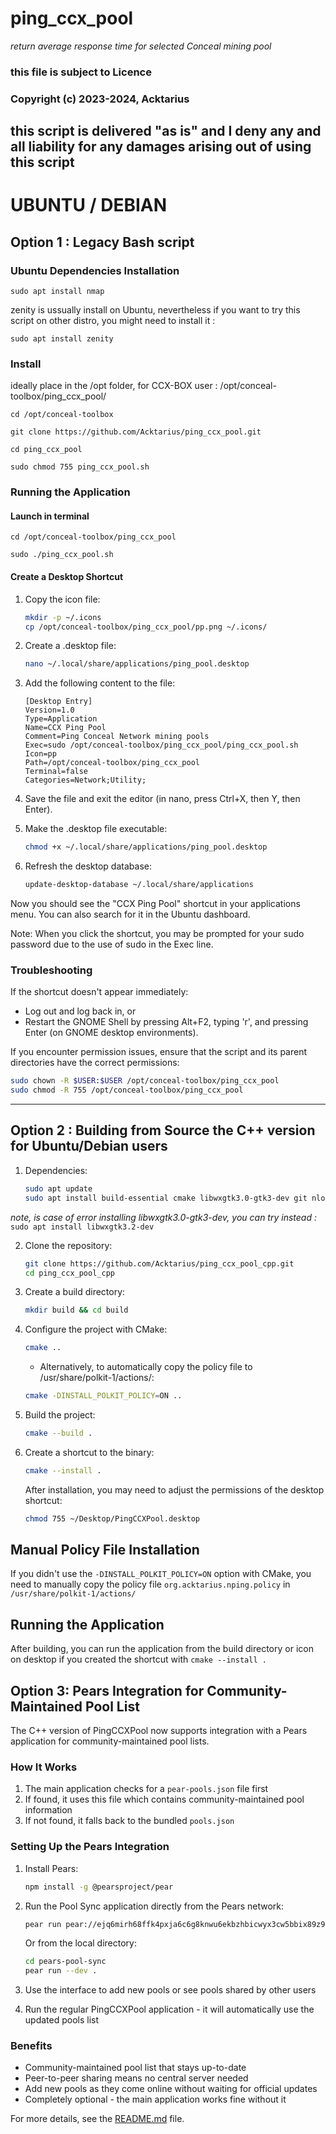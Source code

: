 # ping_ccx_pool
*return average response time for selected Conceal mining pool*
### this file is subject to Licence
### Copyright (c) 2023-2024, Acktarius


## this script is delivered "as is" and I deny any and all liability for any damages arising out of using this script

# UBUNTU / DEBIAN
## Option 1 : Legacy Bash script

### Ubuntu Dependencies Installation

`sudo apt install nmap`

zenity is ussually install on Ubuntu, nevertheless if you want to try this script on other distro, you might need to install it :

`sudo apt install zenity`


### Install
ideally place in the /opt folder, for CCX-BOX user : /opt/conceal-toolbox/ping_ccx_pool/

`cd /opt/conceal-toolbox`

`git clone https://github.com/Acktarius/ping_ccx_pool.git`

`cd ping_ccx_pool`

`sudo chmod 755 ping_ccx_pool.sh`

### Running the Application

#### Launch in terminal 
`cd /opt/conceal-toolbox/ping_ccx_pool`

`sudo ./ping_ccx_pool.sh`

#### Create a Desktop Shortcut

1. Copy the icon file:
   ```bash
   mkdir -p ~/.icons
   cp /opt/conceal-toolbox/ping_ccx_pool/pp.png ~/.icons/
   ```

2. Create a .desktop file:
   ```bash
   nano ~/.local/share/applications/ping_pool.desktop
   ```

3. Add the following content to the file:
   ```
   [Desktop Entry]
   Version=1.0
   Type=Application
   Name=CCX Ping Pool
   Comment=Ping Conceal Network mining pools
   Exec=sudo /opt/conceal-toolbox/ping_ccx_pool/ping_ccx_pool.sh
   Icon=pp
   Path=/opt/conceal-toolbox/ping_ccx_pool
   Terminal=false
   Categories=Network;Utility;
   ```

4. Save the file and exit the editor (in nano, press Ctrl+X, then Y, then Enter).

5. Make the .desktop file executable:
   ```bash
   chmod +x ~/.local/share/applications/ping_pool.desktop
   ```

6. Refresh the desktop database:
   ```bash
   update-desktop-database ~/.local/share/applications
   ```

Now you should see the "CCX Ping Pool" shortcut in your applications menu. You can also search for it in the Ubuntu dashboard.

Note: When you click the shortcut, you may be prompted for your sudo password due to the use of sudo in the Exec line.

### Troubleshooting

If the shortcut doesn't appear immediately:
- Log out and log back in, or
- Restart the GNOME Shell by pressing Alt+F2, typing 'r', and pressing Enter (on GNOME desktop environments).

If you encounter permission issues, ensure that the script and its parent directories have the correct permissions:

```bash
sudo chown -R $USER:$USER /opt/conceal-toolbox/ping_ccx_pool
sudo chmod -R 755 /opt/conceal-toolbox/ping_ccx_pool
```

---


## Option 2 : Building from Source the C++ version for Ubuntu/Debian users  

1. Dependencies:
   ```bash
   sudo apt update
   sudo apt install build-essential cmake libwxgtk3.0-gtk3-dev git nlohmann-json3-dev nmap
   ```
*note, is case of error installing libwxgtk3.0-gtk3-dev, you can try instead :* `sudo apt install libwxgtk3.2-dev`


2. Clone the repository:
   ```bash
   git clone https://github.com/Acktarius/ping_ccx_pool_cpp.git
   cd ping_ccx_pool_cpp
   ```

3. Create a build directory:
   ```bash
   mkdir build && cd build
   ```

4. Configure the project with CMake:
   ```bash
   cmake ..
   ```
   
   *   Alternatively, to automatically copy the policy file to /usr/share/polkit-1/actions/:
      ```bash
      cmake -DINSTALL_POLKIT_POLICY=ON ..
      ```

5. Build the project:
   ```bash
   cmake --build .
   ```

5. Create a shortcut to the binary:
   ```bash
   cmake --install .
   ```


   After installation, you may need to adjust the permissions of the desktop shortcut:
   ```bash
   chmod 755 ~/Desktop/PingCCXPool.desktop
   ```

## Manual Policy File Installation

If you didn't use the `-DINSTALL_POLKIT_POLICY=ON` option with CMake, you need to manually copy the policy file `org.acktarius.nping.policy` in `/usr/share/polkit-1/actions/`


## Running the Application

After building, you can run the application from the build directory or icon on desktop if you created the shortcut with `cmake --install .`

## Option 3: Pears Integration for Community-Maintained Pool List

The C++ version of PingCCXPool now supports integration with a Pears application for community-maintained pool lists.

### How It Works

1. The main application checks for a `pear-pools.json` file first
2. If found, it uses this file which contains community-maintained pool information
3. If not found, it falls back to the bundled `pools.json`

### Setting Up the Pears Integration

1. Install Pears:
   ```bash
   npm install -g @pearsproject/pear
   ```

2. Run the Pool Sync application directly from the Pears network:
   ```bash
   pear run pear://ejq6mirh68ffk4pxja6c6g8knwu6ekbzhbicwyx3cw5bbix89z9y
   ```

   Or from the local directory:
   ```bash
   cd pears-pool-sync
   pear run --dev .
   ```

3. Use the interface to add new pools or see pools shared by other users

4. Run the regular PingCCXPool application - it will automatically use the updated pools list

### Benefits

- Community-maintained pool list that stays up-to-date
- Peer-to-peer sharing means no central server needed
- Add new pools as they come online without waiting for official updates
- Completely optional - the main application works fine without it

For more details, see the [README.md](pears-pool-sync/README.mdREADME.md) file.
